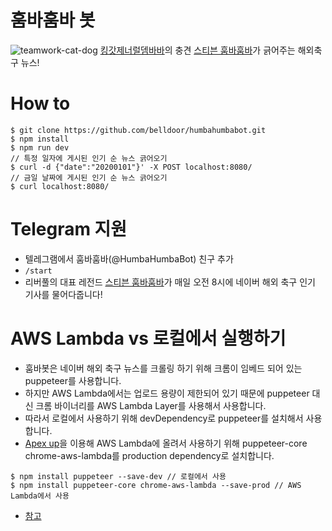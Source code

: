 # 훔바훔바 봇
![teamwork-cat-dog](https://extmovie.com/files/attach/images/148/030/648/041/4cc6c42959c87f70cd54a33b8d1ee44b.gif)
[킹갓제너럴뎀바바](https://namu.wiki/w/%EB%8E%80%EB%B0%94%20%EB%B0%94)의 충견 [스티븐 훔바훔바](https://namu.wiki/w/%EC%8A%A4%ED%8B%B0%EB%B8%90%20%EC%A0%9C%EB%9D%BC%EB%93%9C)가 긁어주는 해외축구 뉴스!

# How to
```
$ git clone https://github.com/belldoor/humbahumbabot.git
$ npm install
$ npm run dev
// 특정 일자에 게시된 인기 순 뉴스 긁어오기
$ curl -d {"date":"20200101"}' -X POST localhost:8080/
// 금일 날짜에 게시된 인기 순 뉴스 긁어오기
$ curl localhost:8080/
```

# Telegram 지원
* 텔레그램에서 훔바훔바(@HumbaHumbaBot) 친구 추가
* `/start`
* 리버풀의 대표 레전드 [스티븐 훔바훔바](https://namu.wiki/w/%EC%8A%A4%ED%8B%B0%EB%B8%90%20%EC%A0%9C%EB%9D%BC%EB%93%9C)가 매일 오전 8시에 네이버 해외 축구 인기 기사를 물어다줍니다!

# AWS Lambda vs 로컬에서 실행하기
* 훔바봇은 네이버 해외 축구 뉴스를 크롤링 하기 위해 크롬이 임베드 되어 있는 puppeteer를 사용합니다.
* 하지만 AWS Lambda에서는 업로드 용량이 제한되어 있기 때문에 puppeteer 대신 크롬 바이너리를 AWS Lambda Layer를 사용해서 사용합니다.
* 따라서 로컬에서 사용하기 위해 devDependency로 puppeteer를 설치해서 사용합니다.
* [Apex up](https://github.com/apex/up)을 이용해 AWS Lambda에 올려서 사용하기 위해 puppeteer-core chrome-aws-lambda를 production dependency로 설치합니다.
```
$ npm install puppeteer --save-dev // 로컬에서 사용
$ npm install puppeteer-core chrome-aws-lambda --save-prod // AWS Lambda에서 사용
```
* [참고](https://github.com/alixaxel/chrome-aws-lambda/wiki/HOWTO:-Local-Development)
